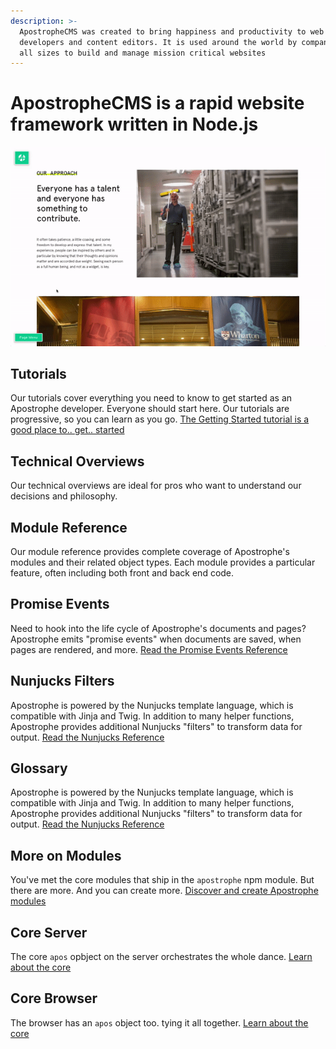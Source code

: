 ```yaml
---
description: >-
  ApostropheCMS was created to bring happiness and productivity to web
  developers and content editors. It is used around the world by companies of
  all sizes to build and manage mission critical websites
---
```


# ApostropheCMS is a rapid website framework written in Node.js

![ApostropheCMS as an editor](.gitbook/assets/ezgif.com-video-to-gif.gif)

## Tutorials

Our tutorials cover everything you need to know to get started as an Apostrophe developer. Everyone should start here. Our tutorials are progressive, so you can learn as you go. [The Getting Started tutorial is a good place to.. get.. started](https://github.com/stuartromanek/docs/tree/293a2f89395a3d7615180643cac8d6a215c534f2/tutorial-sets/getting-started/setting-up-your-environment.md)

## Technical Overviews

Our technical overviews are ideal for pros who want to understand our decisions and philosophy.

## Module Reference

Our module reference provides complete coverage of Apostrophe's modules and their related object types. Each module provides a particular feature, often including both front and back end code.

## Promise Events

Need to hook into the life cycle of Apostrophe's documents and pages? Apostrophe emits "promise events" when documents are saved, when pages are rendered, and more. [Read the Promise Events Reference](more/events.md)

## Nunjucks Filters

Apostrophe is powered by the Nunjucks template language, which is compatible with Jinja and Twig. In addition to many helper functions, Apostrophe provides additional Nunjucks "filters" to transform data for output. [Read the Nunjucks Reference](more/nunjucks-filters.md)

## Glossary

Apostrophe is powered by the Nunjucks template language, which is compatible with Jinja and Twig. In addition to many helper functions, Apostrophe provides additional Nunjucks "filters" to transform data for output. [Read the Nunjucks Reference](more/nunjucks-filters.md)

## More on Modules

You've met the core modules that ship in the `apostrophe` npm module. But there are more. And you can create more. [Discover and create Apostrophe modules](more/more-modules.md)

## Core Server

The core `apos` opbject on the server orchestrates the whole dance. [Learn about the core](more/core-server.md)

## Core Browser

The browser has an `apos` object too. tying it all together. [Learn about the core](more/core-browser.md)

